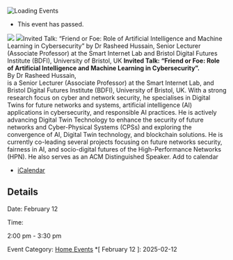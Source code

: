 ![Loading Events](https://giki.edu.pk/event/invited-talk-friend-or-foe-role-of-artificial-intelligence-and-machine-learning-in-cybersecurity-by-dr-rasheed-hussain-senior-lecturer-associate-professor-at-the-smart-internet-lab-and-bristo/)
  * This event has passed.


![](https://giki.edu.pk/wp-content/uploads/2025/01/WhatsApp-Image-2025-01-20-at-22.51.13_1b02323d.webp)
![](https://giki.edu.pk/wp-content/uploads/2025/01/WhatsApp-Image-2025-01-20-at-22.51.13_1b02323d-212x300.webp)Invited Talk: “Friend or Foe: Role of Artificial Intelligence and Machine Learning in Cybersecurity” by Dr Rasheed Hussain, Senior Lecturer (Associate Professor) at the Smart Internet Lab and Bristol Digital Futures Institute (BDFI), University of Bristol, UK
**Invited Talk: “Friend or Foe: Role of Artificial Intelligence and Machine Learning in Cybersecurity”.**  
By Dr Rasheed Hussain,  
is a Senior Lecturer (Associate Professor) at the Smart Internet Lab, and Bristol Digital Futures Institute (BDFI), University of Bristol, UK. With a strong research focus on cyber and network security, he specialises in Digital Twins for future networks and systems, artificial intelligence (AI) applications in cybersecurity, and responsible AI practices. He is actively advancing Digital Twin Technology to enhance the security of future networks and Cyber-Physical Systems (CPSs) and exploring the convergence of AI, Digital Twin technology, and blockchain solutions. He is currently co-leading several projects focusing on future networks security, fairness in AI, and socio-digital futures of the High-Performance Networks (HPN). He also serves as an ACM Distinguished Speaker.
Add to calendar 
  * [ iCalendar ](webcal://giki.edu.pk/event/invited-talk-friend-or-foe-role-of-artificial-intelligence-and-machine-learning-in-cybersecurity-by-dr-rasheed-hussain-senior-lecturer-associate-professor-at-the-smart-internet-lab-and-bristo/?ical=1)


##  Details  

Date: 
     February 12  

Time: 
    
2:00 pm - 3:30 pm  

Event Category:
    [Home Events](https://giki.edu.pk/events/category/home_events/)
  *[ February 12 ]: 2025-02-12

